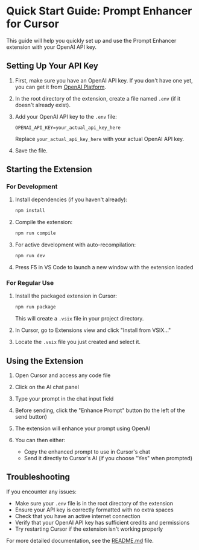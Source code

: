 # Quick Start Guide: Prompt Enhancer for Cursor

This guide will help you quickly set up and use the Prompt Enhancer extension with your OpenAI API key.

## Setting Up Your API Key

1. First, make sure you have an OpenAI API key. If you don't have one yet, you can get it from [OpenAI Platform](https://platform.openai.com/api-keys).

2. In the root directory of the extension, create a file named `.env` (if it doesn't already exist).

3. Add your OpenAI API key to the `.env` file:

   ```
   OPENAI_API_KEY=your_actual_api_key_here
   ```

   Replace `your_actual_api_key_here` with your actual OpenAI API key.

4. Save the file.

## Starting the Extension

### For Development

1. Install dependencies (if you haven't already):

   ```bash
   npm install
   ```

2. Compile the extension:

   ```bash
   npm run compile
   ```

3. For active development with auto-recompilation:

   ```bash
   npm run dev
   ```

4. Press F5 in VS Code to launch a new window with the extension loaded

### For Regular Use

1. Install the packaged extension in Cursor:

   ```bash
   npm run package
   ```

   This will create a `.vsix` file in your project directory.

2. In Cursor, go to Extensions view and click "Install from VSIX..."

3. Locate the `.vsix` file you just created and select it.

## Using the Extension

1. Open Cursor and access any code file

2. Click on the AI chat panel

3. Type your prompt in the chat input field

4. Before sending, click the "Enhance Prompt" button (to the left of the send button)

5. The extension will enhance your prompt using OpenAI

6. You can then either:
   - Copy the enhanced prompt to use in Cursor's chat
   - Send it directly to Cursor's AI (if you choose "Yes" when prompted)

## Troubleshooting

If you encounter any issues:

- Make sure your `.env` file is in the root directory of the extension
- Ensure your API key is correctly formatted with no extra spaces
- Check that you have an active internet connection
- Verify that your OpenAI API key has sufficient credits and permissions
- Try restarting Cursor if the extension isn't working properly

For more detailed documentation, see the [README.md](README.md) file.
